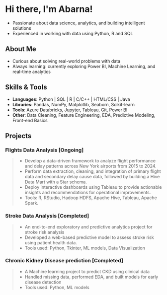 #  Hi there, I'm Abarna!

- Passionate about data science, analytics, and building intelligent solutions  
- Experienced in working with data using Python, R and SQL

##  About Me

-  Curious about solving real-world problems with data
-  Always learning: currently exploring Power BI, Machine Learning, and real-time analytics

##  Skills & Tools

- **Languages**: Python | SQL | R | C/C++ | HTML/CSS | Java 
- **Libraries**: Pandas, NumPy, Matplotlib, Seaborn, Scikit-learn  
- **Tools**: Azure Databricks, Jupyter, Tableau, Git, Power BI  
- **Other**: Data Cleaning, Feature Engineering, EDA, Predictive Modeling, Front-end Basics

##  Projects

### Flights Data Analysis  [Ongoing]                                                     
> - Develop a data-driven framework to analyze flight performance and delay patterns across New York airports from 2015 to 2024.
> - Perform data extraction, cleaning, and integration of primary flight data and secondary delay cause data, followed by building a Hive Data Mart with a Star schema.
> - Deploy interactive dashboards using Tableau to provide actionable insights and recommendations for operational improvements.
> - Tools: R, RStudio, Hadoop HDFS, Apache Hive, Tableau, Apache Spark.

###  Stroke Data Analysis  [Completed]
> - An end-to-end exploratory and predictive analytics project for stroke risk analysis
> - Developed a web-based predictive model to assess stroke risk using patient health data.
> - Tools used: Python, Tkinter, ML models, Data Visualization

### Chronic Kidney Disease prediction [Completed]
> - A Machine learning project to predict CKD using clinical data
> - Handled missing data, performed EDA, and built models for early disease detection
> - Tools used: Python, ML models
